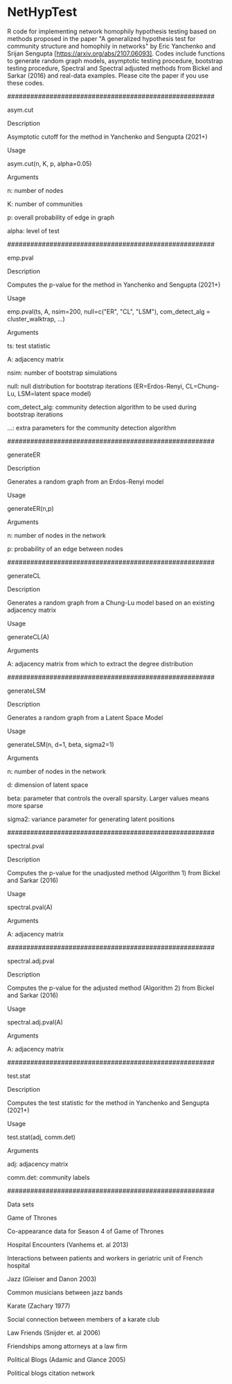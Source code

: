 # NetHypTest

R code for implementing network homophily hypothesis testing based on methods proposed in the paper "A generalized hypothesis test for community structure and homophily in networks" by Eric Yanchenko and Srijan Sengupta [https://arxiv.org/abs/2107.06093]. Codes include functions to generate random graph models, asymptotic testing procedure, bootstrap testing procedure, Spectral and Spectral adjusted methods from Bickel and Sarkar (2016) and real-data examples. Please cite the paper if you use these codes.

######################################################

asym.cut

Description

Asymptotic cutoff for the method in Yanchenko and Sengupta (2021+)

Usage

asym.cut(n, K, p, alpha=0.05)

Arguments

n: number of nodes

K: number of communities

p: overall probability of edge in graph

alpha: level of test


######################################################

emp.pval

Description

Computes the p-value for the method in Yanchenko and Sengupta (2021+)

Usage

emp.pval(ts, A, nsim=200, null=c("ER", "CL", "LSM"), com_detect_alg = cluster_walktrap, ...)

Arguments

ts: test statistic

A: adjacency matrix

nsim: number of bootstrap simulations

null: null distribution for bootstrap iterations (ER=Erdos-Renyi, CL=Chung-Lu, LSM=latent space model)

com_detect_alg: community detection algorithm to be used during bootstrap iterations

...: extra parameters for the community detection algorithm

######################################################

generateER

Description

Generates a random graph from an Erdos-Renyi model 

Usage

generateER(n,p)

Arguments

n: number of nodes in the network

p: probability of an edge between nodes

######################################################

generateCL

Description

Generates a random graph from a Chung-Lu model based on an existing adjacency matrix

Usage

generateCL(A)

Arguments

A: adjacency matrix from which to extract the degree distribution

######################################################

generateLSM

Description

Generates a random graph from a Latent Space Model

Usage

generateLSM(n, d=1, beta, sigma2=1)

Arguments

n: number of nodes in the network

d: dimension of latent space

beta: parameter that controls the overall sparsity. Larger values means more sparse

sigma2: variance parameter for generating latent positions


######################################################

spectral.pval

Description

Computes the p-value for the unadjusted method (Algorithm 1) from Bickel and Sarkar (2016)

Usage

spectral.pval(A)

Arguments

A: adjacency matrix

######################################################

spectral.adj.pval

Description

Computes the p-value for the adjusted method (Algorithm 2) from Bickel and Sarkar (2016)

Usage

spectral.adj.pval(A)

Arguments

A: adjacency matrix

######################################################

test.stat

Description

Computes the test statistic for the method in Yanchenko and Sengupta (2021+)

Usage

test.stat(adj, comm.det)

Arguments

adj: adjacency matrix

comm.det: community labels

######################################################

Data sets

Game of Thrones 

Co-appearance data for Season 4 of Game of Thrones

Hospital Encounters (Vanhems et. al 2013)

Interactions between patients and workers in geriatric unit of French hospital

Jazz (Gleiser and Danon 2003)

Common musicians between jazz bands

Karate (Zachary 1977)

Social connection between members of a karate club

Law Friends (Snijder et. al 2006)

Friendships among attorneys at a law firm

Political Blogs (Adamic and Glance 2005)

Political blogs citation network










